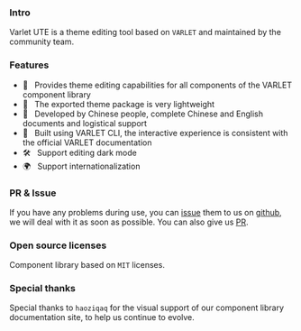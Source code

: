 
### Intro

Varlet UTE is a theme editing tool based on `VARLET` and maintained by the community team.

### Features

- 🚀 &nbsp; Provides theme editing capabilities for all components of the VARLET component library
- 🚀 &nbsp; The exported theme package is very lightweight
- 💪 &nbsp; Developed by Chinese people, complete Chinese and English documents and logistical support
- 💪 &nbsp; Built using VARLET CLI, the interactive experience is consistent with the official VARLET documentation
- 🛠️ &nbsp; Support editing dark mode
- 🌍 &nbsp; Support internationalization

### PR & Issue

If you have any problems during use, you can [issue](https://github.com/varletjs/varlet-ute/issues) them to us on [github](https://github.com/varletjs/varlet-ute),
we will deal with it as soon as possible. You can also give us [PR](https://github.com/varletjs/varlet-ute/pulls).

### Open source licenses
Component library based on `MIT` licenses.

### Special thanks

Special thanks to `haoziqaq` for the visual support of our component library documentation site, 
to help us continue to evolve.
